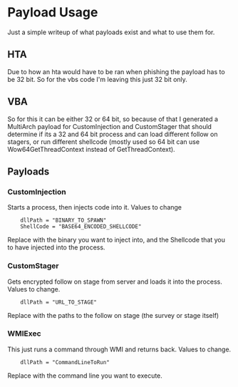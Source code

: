 # Payload Usage
Just a simple writeup of what payloads exist and what to use them for. 

## HTA
Due to how an hta would have to be ran when phishing the payload has to be 
32 bit. So for the vbs code I'm leaving this just 32 bit only.

## VBA
So for this it can be either 32 or 64 bit, so because of that I generated a 
MultiArch payload for CustomInjection and CustomStager that should determine 
if its a 32 and 64 bit process and can load different follow on stagers, or 
run different shellcode (mostly used so 64 bit can use Wow64GetThreadContext 
instead of GetThreadContext).



## Payloads

### CustomInjection
Starts a process, then injects code into it.
Values to change
``` 
    dllPath = "BINARY_TO_SPAWN"
    ShellCode = "BASE64_ENCODED_SHELLCODE"
```
Replace with the binary you want to inject into, and the Shellcode that you to
have injected into the process.

### CustomStager
Gets encrypted follow on stage from server and loads it into the process.
Values to change.
```
    dllPath = "URL_TO_STAGE"
```
Replace with the paths to the follow on stage (the survey or stage itself)

### WMIExec
This just runs a command through WMI and returns back.
Values to change.
```
    dllPath = "CommandLineToRun"
```
Replace with the command line you want to execute.
